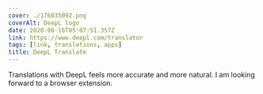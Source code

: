 ```yaml
---
cover: ./176035092.png
coverAlt: DeepL logo
date: 2020-06-16T05:07:51.357Z
link: https://www.deepl.com/translator
tags: [link, translations, apps]
title: DeepL Translate
---
```


Translations with DeepL feels more accurate and more natural. I am looking forward to a browser extension.
